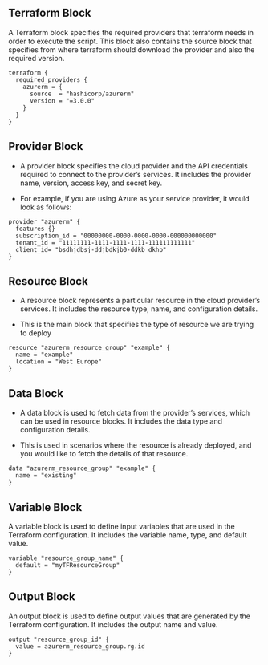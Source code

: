 ## Terraform Block
A Terraform block specifies the required providers that terraform needs in order to execute the script. This block also contains the source block that specifies from where terraform should download the provider and also the required version.

```
terraform { 
  required_providers { 
    azurerm = { 
      source  = "hashicorp/azurerm" 
      version = "=3.0.0" 
    } 
  } 
}
```


## Provider Block
* A provider block specifies the cloud provider and the API credentials required to connect to the provider’s services. It includes the provider name, version, access key, and secret key.

* For example, if you are using Azure as your service provider, it would look as follows:
  
```
provider "azurerm" {
  features {}
  subscription_id = "00000000-0000-0000-0000-000000000000"
  tenant_id = "11111111-1111-1111-1111-111111111111"
  client_id= "bsdhjdbsj-ddjbdkjb0-ddkb dkhb"
}
```

## Resource Block
* A resource block represents a particular resource in the cloud provider’s services. It includes the resource type, name, and configuration details.
  
* This is the main block that specifies the type of resource we are trying to deploy

```
resource "azurerm_resource_group" "example" { 
  name = "example" 
  location = "West Europe" 
}
```

## Data Block
* A data block is used to fetch data from the provider’s services, which can be used in resource blocks. It includes the data type and configuration details.

* This is used in scenarios where the resource is already deployed, and you would like to fetch the details of that resource.

```
data "azurerm_resource_group" "example" { 
  name = "existing" 
}
```

## Variable Block
A variable block is used to define input variables that are used in the Terraform configuration. It includes the variable name, type, and default value.

```
variable "resource_group_name" {
  default = "myTFResourceGroup"
}
```

## Output Block
An output block is used to define output values that are generated by the Terraform configuration. It includes the output name and value.

```
output "resource_group_id" {
  value = azurerm_resource_group.rg.id
}
```

